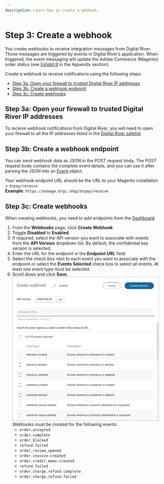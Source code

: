 ```yaml
---
description: Learn how to create a webhook.
---
```


# Step 3: Create a webhook

You create webhooks to receive integration messages from Digital River. Those messages are triggered by events in Digital River’s application. When triggered, the event messaging will update the Adobe Commerce (Magento) order status (see [Exhibit B](../appendix-1.md#exhibit-b-sequence-diagram) in the Appendix section). &#x20;

Create a webhook to receive notifications using the following steps:

* [Step 3a: Open your firewall to trusted Digital River IP addresses](step-3-create-a-webhook.md#step-3a-open-your-firewall-to-trusted-digital-river-ip-addresses)
* [Step 3b: Create a webhook endpoint](step-3-create-a-webhook.md#step-3b-create-a-webhook-endpoint)
* [Step 3c: Create webhooks](step-3-create-a-webhook.md#step-3c-create-webhooks)

## Step 3a: Open your firewall to trusted Digital River IP addresses

To receive webhook notifications from Digital River, you will need to open your firewall to all the IP addresses listed in the [Digital River safelist](https://docs.digitalriver.com/digital-river-api/events-and-webhooks-1/webhooks/digital-river-safelist).

## Step 3b: Create a webhook endpoint

You can send webhook data as JSON in the POST request body. The POST request body contains the complete event details, and you can use it after parsing the JSON into an [Event ](https://www.digitalriver.com/docs/digital-river-api-reference/#tag/Events)object.

Your webhook endpoint URL should be the URL to your Magento installation + `drpay/receive` \
**Example**: `https://exmage.drgc.shop/drpay/receive`

## Step 3c: Create webhooks&#x20;

When creating webhooks, you need to add endpoints from the [Dashboard](https://dashboard.digitalriver.com):

1. From the **Webhooks** page, click **Create Webhook**.
2. Toggle **Disabled** to **Enabled**.
3. If required, select the API version you want to associate with events from the **API Version** dropdown list. By default, the confidential key version is selected.
4. Enter the URL for the endpoint in the **Endpoint URL** field.
5. Select the check box next to each event you want to associate with the endpoint or select the **Events Selected** check box to select all events. At least one event type must be selected.
6. Scroll down and click **Save**.\
   &#x20;![](../.gitbook/assets/CreateWebhook.png) \
   Webhooks must be created for the following events:
   * `order.accepted`
   * `order.complete`
   * `order.blocked`
   * `refund.failed`
   * `order.review_opened`
   * `order.invoice.created`
   * `order.credit_memo.created`
   * `refund.failed`
   * `order.charge.refund.complete`
   * `order.charge.refund.failed`
